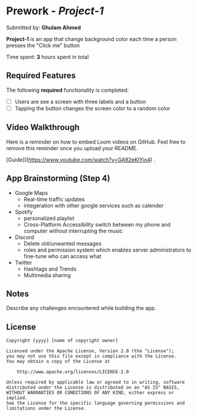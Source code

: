 # Prework - *Project-1*

Submitted by: **Ghulam Ahmed**

**Project-1** is an app that change background color each time a person presses the "Click me" button

Time spent: **3** hours spent in total

## Required Features

The following **required** functionality is completed:

- [ ] Users are see a screen with three labels and a button
- [ ] Tapping the button changes the screen color to a random color
 
## Video Walkthrough

Here is a reminder on how to embed Loom videos on GitHub. Feel free to remove this reminder once you upload your README. 

[Guide]](https://www.youtube.com/watch?v=GA92eKlYio4) .

## App Brainstorming (Step 4)
  * Google Maps
    - Real-time traffic updates
    - integeration with other google services such as calender
  * Spotify
      - personalized playlist
      - Cross-Platform Accessibility switch between my phone and computer without interrupting the music
  * Discord
      - Delete old/unwanted messages
      - roles and permission system which enables server administrators to fine-tune who can access what
  * Twitter
      - Hashtags and Trends
      - Multimedia sharing
## Notes

Describe any challenges encountered while building the app.

## License

    Copyright [yyyy] [name of copyright owner]

    Licensed under the Apache License, Version 2.0 (the "License");
    you may not use this file except in compliance with the License.
    You may obtain a copy of the License at

        http://www.apache.org/licenses/LICENSE-2.0

    Unless required by applicable law or agreed to in writing, software
    distributed under the License is distributed on an "AS IS" BASIS,
    WITHOUT WARRANTIES OR CONDITIONS OF ANY KIND, either express or implied.
    See the License for the specific language governing permissions and
    limitations under the License.
